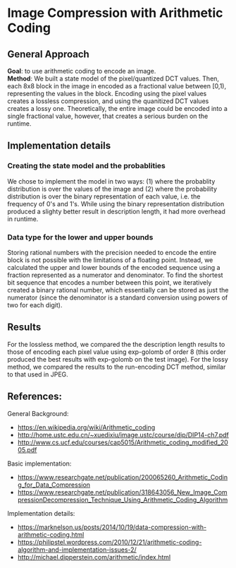 # Image Compression with Arithmetic Coding
## General Approach
**Goal**: to use arithmetic coding to encode an image.  
**Method**: We built a state model of the pixel/quantized DCT values. Then, each 8x8 block in the image in encoded as a fractional value between \[0,1), representing the values in the block. Encoding using the pixel values creates a lossless compression, and using the quanitized DCT values creates a lossy one. Theoretically, the entire image could be encoded into a single fractional value, however, that creates a serious burden on the runtime.

## Implementation details
### Creating the state model and the probablities
We chose to implement the model in two ways: (1) where the probablity distribution is over the values of the image and (2) where the probability distribution is over the binary representation of each value, i.e. the frequency of 0's and 1's. While using the binary representation distribution produced a slighty better result in description length, it had more overhead in runtime.
### Data type for the lower and upper bounds
Storing rational numbers with the precision needed to encode the entire block is not possible with the limitations of a floating point. Instead, we calculated the upper and lower bounds of the encoded sequence using a fraction represented as a numerator and denominator. To find the shortest bit sequence that encodes a number between this point, we iteratively created a binary rational number, which essentially can be stored as just the numerator (since the denominator is a standard conversion using powers of two for each digit).

## Results
For the lossless method, we compared the the description length results to those of encoding each pixel value using exp-golomb of order 8 (this order produced the best results with exp-golomb on the test image).
For the lossy method, we compared the results to the run-encoding DCT method, similar to that used in JPEG.

## References:  
General Background:
- https://en.wikipedia.org/wiki/Arithmetic_coding
- http://home.ustc.edu.cn/~xuedixiu/image.ustc/course/dip/DIP14-ch7.pdf
- http://www.cs.ucf.edu/courses/cap5015/Arithmetic_coding_modified_2005.pdf

Basic implementation:
- https://www.researchgate.net/publication/200065260_Arithmetic_Coding_for_Data_Compression
- https://www.researchgate.net/publication/318643056_New_Image_CompressionDecompression_Technique_Using_Arithmetic_Coding_Algorithm

Implementation details:
- https://marknelson.us/posts/2014/10/19/data-compression-with-arithmetic-coding.html
- https://philipstel.wordpress.com/2010/12/21/arithmetic-coding-algorithm-and-implementation-issues-2/
- http://michael.dipperstein.com/arithmetic/index.html
